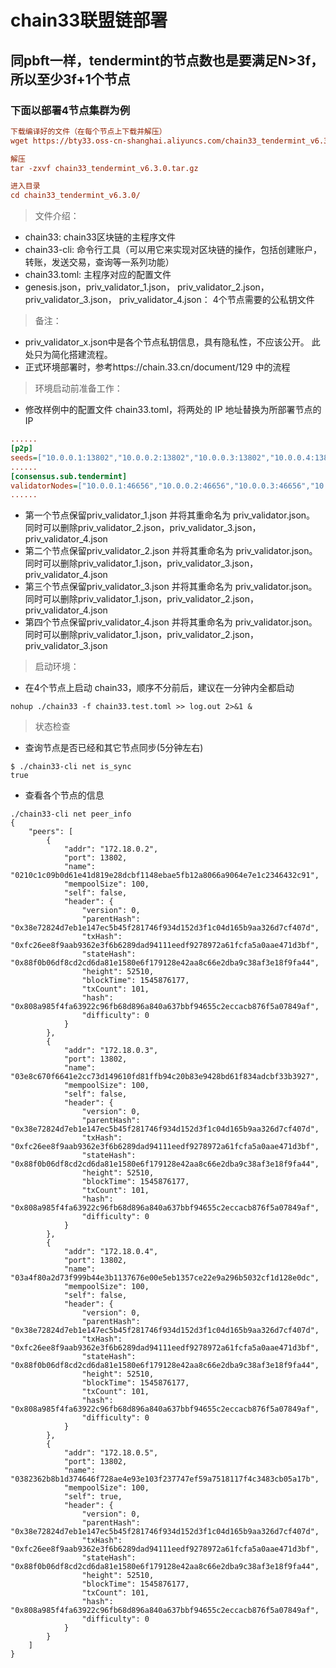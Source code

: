 # chain33联盟链部署
## 同pbft一样，tendermint的节点数也是要满足N>3f，所以至少3f+1个节点

### 下面以部署4节点集群为例

```ini
下载编译好的文件（在每个节点上下载并解压）
wget https://bty33.oss-cn-shanghai.aliyuncs.com/chain33_tendermint_v6.3.0.tar.gz

解压
tar -zxvf chain33_tendermint_v6.3.0.tar.gz

进入目录
cd chain33_tendermint_v6.3.0/
```

> 文件介绍：
- chain33:   chain33区块链的主程序文件
- chain33-cli: 命令行工具（可以用它来实现对区块链的操作，包括创建账户，转账，发送交易，查询等一系列功能）
- chain33.toml: 主程序对应的配置文件
- genesis.json，priv_validator_1.json， priv_validator_2.json，priv_validator_3.json， priv_validator_4.json： 4个节点需要的公私钥文件

> 备注：
- priv_validator_x.json中是各个节点私钥信息，具有隐私性，不应该公开。 此处只为简化搭建流程。
- 正式环境部署时，参考https://chain.33.cn/document/129  中的流程

> 环境启动前准备工作：
- 修改样例中的配置文件 chain33.toml，将两处的 IP 地址替换为所部署节点的 IP

```ini
......
[p2p]
seeds=["10.0.0.1:13802","10.0.0.2:13802","10.0.0.3:13802","10.0.0.4:13802"]
......
[consensus.sub.tendermint]
validatorNodes=["10.0.0.1:46656","10.0.0.2:46656","10.0.0.3:46656","10.0.0.4:46656"]
......
```

- 第一个节点保留priv_validator_1.json 并将其重命名为 priv_validator.json。 同时可以删除priv_validator_2.json，priv_validator_3.json，priv_validator_4.json
- 第二个节点保留priv_validator_2.json 并将其重命名为 priv_validator.json。 同时可以删除priv_validator_1.json，priv_validator_3.json，priv_validator_4.json
- 第三个节点保留priv_validator_3.json 并将其重命名为 priv_validator.json。 同时可以删除priv_validator_1.json，priv_validator_2.json，priv_validator_4.json
- 第四个节点保留priv_validator_4.json 并将其重命名为 priv_validator.json。 同时可以删除priv_validator_1.json，priv_validator_2.json，priv_validator_3.json

> 启动环境：
- 在4个节点上启动 chain33，顺序不分前后，建议在一分钟内全都启动

```shell
nohup ./chain33 -f chain33.test.toml >> log.out 2>&1 &
```

> 状态检查
- 查询节点是否已经和其它节点同步(5分钟左右)
```shell
$ ./chain33-cli net is_sync
true
```

- 查看各个节点的信息
```shell
./chain33-cli net peer_info
{
    "peers": [
        {
            "addr": "172.18.0.2",
            "port": 13802,
            "name": "0210c1c09b0d61e41d819e28dcbf1148ebae5fb12a8066a9064e7e1c2346432c91",
            "mempoolSize": 100,
            "self": false,
            "header": {
                "version": 0,
                "parentHash": "0x38e72824d7eb1e147ec5b45f281746f934d152d3f1c04d165b9aa326d7cf407d",
                "txHash": "0xfc26ee8f9aab9362e3f6b6289dad94111eedf9278972a61fcfa5a0aae471d3bf",
                "stateHash": "0x88f0b06df8cd2cd6da81e1580e6f179128e42aa8c66e2dba9c38af3e18f9fa44",
                "height": 52510,
                "blockTime": 1545876177,
                "txCount": 101,
                "hash": "0x808a985f4fa63922c96fb68d896a840a637bbf94655c2eccacb876f5a07849af",
                "difficulty": 0
            }
        },
        {
            "addr": "172.18.0.3",
            "port": 13802,
            "name": "03e8c670f6641e2cc73d149610fd81ffb94c20b83e9428bd61f834adcbf33b3927",
            "mempoolSize": 100,
            "self": false,
            "header": {
                "version": 0,
                "parentHash": "0x38e72824d7eb1e147ec5b45f281746f934d152d3f1c04d165b9aa326d7cf407d",
                "txHash": "0xfc26ee8f9aab9362e3f6b6289dad94111eedf9278972a61fcfa5a0aae471d3bf",
                "stateHash": "0x88f0b06df8cd2cd6da81e1580e6f179128e42aa8c66e2dba9c38af3e18f9fa44",
                "height": 52510,
                "blockTime": 1545876177,
                "txCount": 101,
                "hash": "0x808a985f4fa63922c96fb68d896a840a637bbf94655c2eccacb876f5a07849af",
                "difficulty": 0
            }
        },
        {
            "addr": "172.18.0.4",
            "port": 13802,
            "name": "03a4f80a2d73f999b44e3b1137676e00e5eb1357ce22e9a296b5032cf1d128e0dc",
            "mempoolSize": 100,
            "self": false,
            "header": {
                "version": 0,
                "parentHash": "0x38e72824d7eb1e147ec5b45f281746f934d152d3f1c04d165b9aa326d7cf407d",
                "txHash": "0xfc26ee8f9aab9362e3f6b6289dad94111eedf9278972a61fcfa5a0aae471d3bf",
                "stateHash": "0x88f0b06df8cd2cd6da81e1580e6f179128e42aa8c66e2dba9c38af3e18f9fa44",
                "height": 52510,
                "blockTime": 1545876177,
                "txCount": 101,
                "hash": "0x808a985f4fa63922c96fb68d896a840a637bbf94655c2eccacb876f5a07849af",
                "difficulty": 0
            }
        },
        {
            "addr": "172.18.0.5",
            "port": 13802,
            "name": "0382362b8b1d374646f728ae4e93e103f237747ef59a7518117f4c3483cb05a17b",
            "mempoolSize": 100,
            "self": true,
            "header": {
                "version": 0,
                "parentHash": "0x38e72824d7eb1e147ec5b45f281746f934d152d3f1c04d165b9aa326d7cf407d",
                "txHash": "0xfc26ee8f9aab9362e3f6b6289dad94111eedf9278972a61fcfa5a0aae471d3bf",
                "stateHash": "0x88f0b06df8cd2cd6da81e1580e6f179128e42aa8c66e2dba9c38af3e18f9fa44",
                "height": 52510,
                "blockTime": 1545876177,
                "txCount": 101,
                "hash": "0x808a985f4fa63922c96fb68d896a840a637bbf94655c2eccacb876f5a07849af",
                "difficulty": 0
            }
        }
    ]
}
```
